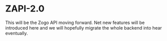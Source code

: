 # ZAPI-2.0
This will be the Zogo API moving forward. Net new features will be introduced here and we will hopefully migrate the whole backend into hear eventually.
